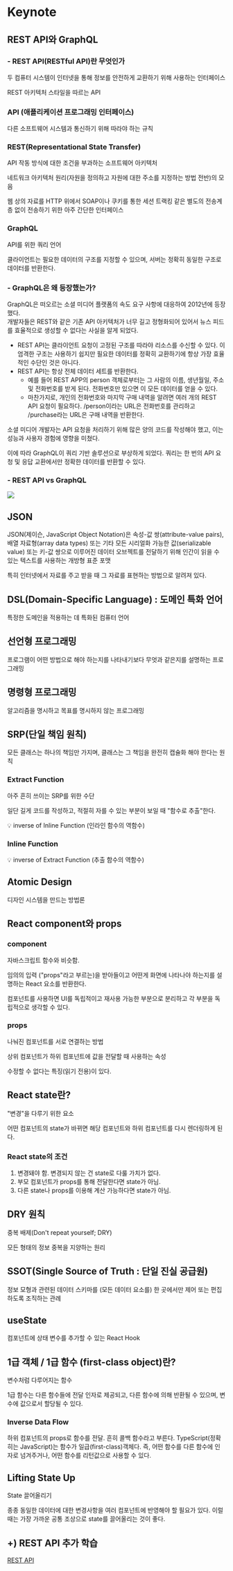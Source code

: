 # Keynote

## REST API와 GraphQL

### - REST API(RESTful API)란 무엇인가

두 컴퓨터 시스템이 인터넷을 통해 정보를 안전하게 교환하기 위해 사용하는 인터페이스  

REST 아키텍처 스타일을 따르는 API

### API (애플리케이션 프로그래밍 인터페이스)

다른 소프트웨어 시스템과 통신하기 위해 따라야 하는 규칙

### REST(Representational State Transfer)

API 작동 방식에 대한 조건을 부과하는 소프트웨어 아키텍처

네트워크 아키텍처 원리(자원을 정의하고 자원에 대한 주소를 지정하는 방법 전반)의 모음

웹 상의 자료를 HTTP 위에서 SOAP이나 쿠키를 통한 세션 트랙킹 같은 별도의 전송계층 없이 전송하기 위한 아주 간단한 인터페이스

### GraphQL

API를 위한 쿼리 언어

클라이언트는 필요한 데이터의 구조를 지정할 수 있으며, 서버는 정확히 동일한 구조로 데이터를 반환한다.

### - GraphQL은 왜 등장했는가?

GraphQL은 떠오르는 소셜 미디어 플랫폼의 속도 요구 사항에 대응하여 2012년에 등장했다.  
개발자들은 REST와 같은 기존 API 아키텍처가 너무 길고 정형화되어 있어서 뉴스 피드를 효율적으로 생성할 수 없다는 사실을 알게 되었다.

- REST API는 클라이언트 요청이 고정된 구조를 따라야 리소스를 수신할 수 있다. 이 엄격한 구조는 사용하기 쉽지만 필요한 데이터를 정확히 교환하기에 항상 가장 효율적인 수단인 것은 아니다.
- REST API는 항상 전체 데이터 세트를 반환한다.
  - 예를 들어 REST APP의 person 객체로부터는 그 사람의 이름, 생년월일, 주소 및 전화번호를 받게 된다. 전화번호만 있으면 이 모든 데이터를 얻을 수 있다.
  - 마찬가지로, 개인의 전화번호와 마지막 구매 내역을 알려면 여러 개의 REST API 요청이 필요하다. /person이라는 URL은 전화번호를 관리하고 /purchase라는 URL은 구매 내역을 반환한다.

소셜 미디어 개발자는 API 요청을 처리하기 위해 많은 양의 코드를 작성해야 했고, 이는 성능과 사용자 경험에 영향을 미쳤다.

이에 따라 GraphQL이 쿼리 기반 솔루션으로 부상하게 되었다. 쿼리는 한 번의 API 요청 및 응답 교환에서만 정확한 데이터를 반환할 수 있다.

### - REST API vs GraphQL

![ ](../week3/images/difference.png)

## JSON

JSON(제이슨, JavaScript Object Notation)은 속성-값 쌍(attribute-value pairs), 배열 자료형(array data types) 또는 기타 모든 시리얼화 가능한 값(serializable value) 또는 키-값 쌍으로 이루어진 데이터 오브젝트를 전달하기 위해 인간이 읽을 수 있는 텍스트를 사용하는 개방형 표준 포맷

 특히 인터넷에서 자료를 주고 받을 때 그 자료를 표현하는 방법으로 알려져 있다.

## DSL(Domain-Specific Language) : 도메인 특화 언어

특정한 도메인을 적용하는 데 특화된 컴퓨터 언어

## 선언형 프로그래밍

프로그램이 어떤 방법으로 해야 하는지를 나타내기보다 무엇과 같은지를 설명하는 프로그래밍

## 명령형 프로그래밍

알고리즘을 명시하고 목표를 명시하지 않는 프로그래밍

## SRP(단일 책임 원칙)

모든 클래스는 하나의 책임만 가지며, 클래스는 그 책임을 완전히 캡슐화 해야 한다는 원칙

### Extract Function

아주 흔히 쓰이는 SRP를 위한 수단

일단 길게 코드를 작성하고, 적절히 자를 수 있는 부분이 보일 때 "함수로 추출"한다.

💡 inverse of Inline Function (인라인 함수의 역함수)

### Inline Function

💡 inverse of Extract Function (추출 함수의 역함수)

## Atomic Design

디자인 시스템을 만드는 방법론

## React component와 props

### component

자바스크립트 함수와 비슷함.

임의의 입력 ("props"라고 부르는)을 받아들이고 어떤게 화면에 나타나야 하는지를 설명하는 React 요소를 반환한다.

컴포넌트를 사용하면 UI를 독립적이고 재사용 가능한 부분으로 분리하고 각 부분을 독립적으로 생각할 수 있다.

### props

나눠진 컴포넌트를 서로 연결하는 방법

상위 컴포넌트가 하위 컴포넌트에 값을 전달할 때 사용하는 속성

수정할 수 없다는 특징(읽기 전용)이 있다.

## React state란?

"변경"을 다루기 위한 요소

어떤 컴포넌트의 state가 바뀌면 해당 컴포넌트와 하위 컴포넌트를 다시 렌더링하게 된다.

### React state의 조건

1. 변경돼야 함. 변경되지 않는 건 state로 다룰 가치가 없다.
2. 부모 컴포넌트가 props를 통해 전달한다면 state가 아님.
3. 다른 state나 props를 이용해 계산 가능하다면 state가 아님.

## DRY 원칙

중복 배제(Don't repeat yourself; DRY)

모든 형태의 정보 중복을 지양하는 원리

## SSOT(Single Source of Truth : 단일 진실 공급원)

정보 모형과 관련된 데이터 스키마를 (모든 데이터 요소를) 한 곳에서만 제어 또는 편집하도록 조직하는 관례

## useState

컴포넌트에 상태 변수를 추가할 수 있는 React Hook

## 1급 객체 / 1급 함수 (first-class object)란?

변수처럼 다루어지는 함수

1급 함수는 다른 함수들에 전달 인자로 제공되고, 다른 함수에 의해 반환될 수 있으며, 변수에 값으로서 할당될 수 있다.

### Inverse Data Flow

하위 컴포넌트의 props로 함수를 전달. 흔히 콜백 함수라고 부른다.
TypeScript(정확히는 JavaScript)는 함수가 일급(first-class)객체다. 즉, 어떤 함수를 다른 함수에 인자로 넘겨주거나, 어떤 함수를 리턴값으로 사용할 수 있다.

## Lifting State Up

State 끌어올리기

종종 동일한 데이터에 대한 변경사항을 여러 컴포넌트에 반영해야 할 필요가 있다. 이럴 때는 가장 가까운 공통 조상으로 state를 끌어올리는 것이 좋다.

## +) REST API 추가 학습

[REST API](https://noahlogs.tistory.com/49)
